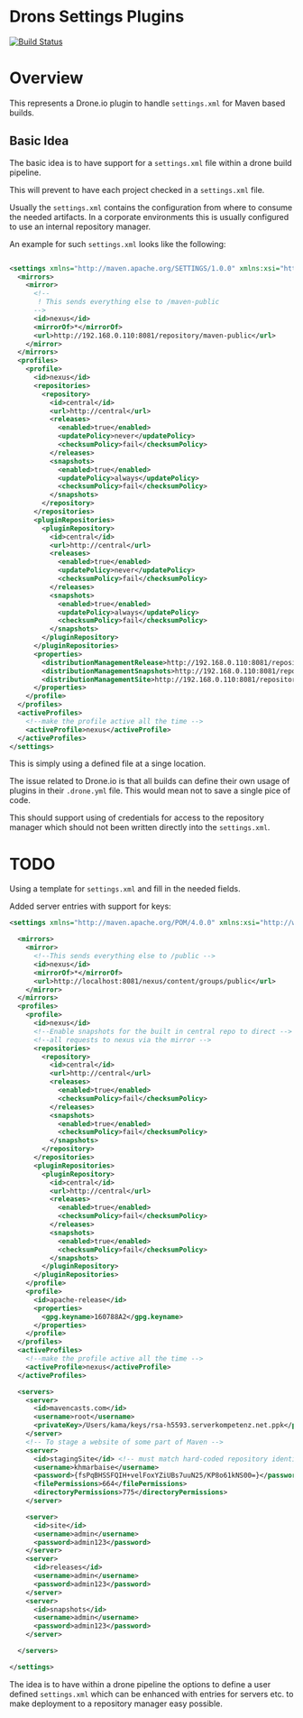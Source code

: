 # Drons Settings Plugins

[![Build Status](https://cloud.drone.io/api/badges/khmarbaise/drone-settings/status.svg)](https://cloud.drone.io/khmarbaise/drone-settings)

# Overview

This represents a Drone.io plugin to handle `settings.xml` for Maven based builds.

## Basic Idea

The basic idea is to have support for a `settings.xml` file within a drone build pipeline.

This will prevent to have each project checked in a `settings.xml` file.

Usually the `settings.xml` contains the configuration from where to consume the needed artifacts. In
a corporate environments this is usually configured to use an internal repository manager.

An example for such `settings.xml` looks like the following:

```xml

<settings xmlns="http://maven.apache.org/SETTINGS/1.0.0" xmlns:xsi="http://www.w3.org/2001/XMLSchema-instance" xsi:schemaLocation="http://maven.apache.org/SETTINGS/1.0.0 http://maven.apache.org/xsd/settings-1.0.0.xsd">
  <mirrors>
    <mirror>
      <!--
       ! This sends everything else to /maven-public
      -->
      <id>nexus</id>
      <mirrorOf>*</mirrorOf>
      <url>http://192.168.0.110:8081/repository/maven-public</url>
    </mirror>
  </mirrors>
  <profiles>
    <profile>
      <id>nexus</id>
      <repositories>
        <repository>
          <id>central</id>
          <url>http://central</url>
          <releases>
            <enabled>true</enabled>
            <updatePolicy>never</updatePolicy>
            <checksumPolicy>fail</checksumPolicy>
          </releases>
          <snapshots>
            <enabled>true</enabled>
            <updatePolicy>always</updatePolicy>
            <checksumPolicy>fail</checksumPolicy>
          </snapshots>
        </repository>
      </repositories>
      <pluginRepositories>
        <pluginRepository>
          <id>central</id>
          <url>http://central</url>
          <releases>
            <enabled>true</enabled>
            <updatePolicy>never</updatePolicy>
            <checksumPolicy>fail</checksumPolicy>
          </releases>
          <snapshots>
            <enabled>true</enabled>
            <updatePolicy>always</updatePolicy>
            <checksumPolicy>fail</checksumPolicy>
          </snapshots>
        </pluginRepository>
      </pluginRepositories>
      <properties>
        <distributionManagementRelease>http://192.168.0.110:8081/repository/maven-releases/</distributionManagementRelease>
        <distributionManagementSnapshots>http://192.168.0.110:8081/repository/maven-snapshots/</distributionManagementSnapshots>
        <distributionManagementSite>http://192.168.0.110:8081/repository/maven-sites/</distributionManagementSite>
      </properties>
    </profile>
  </profiles>
  <activeProfiles>
    <!--make the profile active all the time -->
    <activeProfile>nexus</activeProfile>
  </activeProfiles>
</settings>
``` 

This is simply using a defined file at a singe location.

The issue related to Drone.io is that all builds can define their own usage of plugins in
their `.drone.yml`
file. This would mean not to save a single pice of code.

This should support using of credentials for access to the repository manager which should not been
written directly into the `settings.xml`.

# TODO

Using a template for `settings.xml` and fill in the needed fields.

Added server entries with support for keys:

```xml
<settings xmlns="http://maven.apache.org/POM/4.0.0" xmlns:xsi="http://www.w3.org/2001/XMLSchema-instance" xsi:schemaLocation="http://maven.apache.org/POM/4.0.0 http://maven.apache.org/xsd/settings-1.0.0.xsd">

  <mirrors>
    <mirror>
      <!--This sends everything else to /public -->
      <id>nexus</id>
      <mirrorOf>*</mirrorOf>
      <url>http://localhost:8081/nexus/content/groups/public</url>
    </mirror>
  </mirrors>
  <profiles>
    <profile>
      <id>nexus</id>
      <!--Enable snapshots for the built in central repo to direct -->
      <!--all requests to nexus via the mirror -->
      <repositories>
        <repository>
          <id>central</id>
          <url>http://central</url>
          <releases>
            <enabled>true</enabled>
            <checksumPolicy>fail</checksumPolicy>
          </releases>
          <snapshots>
            <enabled>true</enabled>
            <checksumPolicy>fail</checksumPolicy>
          </snapshots>
        </repository>
      </repositories>
      <pluginRepositories>
        <pluginRepository>
          <id>central</id>
          <url>http://central</url>
          <releases>
            <enabled>true</enabled>
            <checksumPolicy>fail</checksumPolicy>
          </releases>
          <snapshots>
            <enabled>true</enabled>
            <checksumPolicy>fail</checksumPolicy>
          </snapshots>
        </pluginRepository>
      </pluginRepositories>
    </profile>
    <profile>
      <id>apache-release</id>
      <properties>
        <gpg.keyname>160788A2</gpg.keyname>
      </properties>
    </profile>
  </profiles>
  <activeProfiles>
    <!--make the profile active all the time -->
    <activeProfile>nexus</activeProfile>
  </activeProfiles>

  <servers>
    <server>
      <id>mavencasts.com</id>
      <username>root</username>
      <privateKey>/Users/kama/keys/rsa-h5593.serverkompetenz.net.ppk</privateKey>
    </server>
    <!-- To stage a website of some part of Maven -->
    <server>
      <id>stagingSite</id> <!-- must match hard-coded repository identifier in site:stage-deploy -->
      <username>khmarbaise</username>
      <password>{fsPqBHSSFQIH+velFoxYZiUBs7uuN25/KP8o61kNS00=}</password>
      <filePermissions>664</filePermissions>
      <directoryPermissions>775</directoryPermissions>
    </server>

    <server>
      <id>site</id>
      <username>admin</username>
      <password>admin123</password>
    </server>
    <server>
      <id>releases</id>
      <username>admin</username>
      <password>admin123</password>
    </server>
    <server>
      <id>snapshots</id>
      <username>admin</username>
      <password>admin123</password>
    </server>

  </servers>

</settings>

```


The idea is to have within a drone pipeline the options to define a 
user defined `settings.xml` which can be enhanced with entries for servers etc.
to make deployment to a repository manager easy possible.